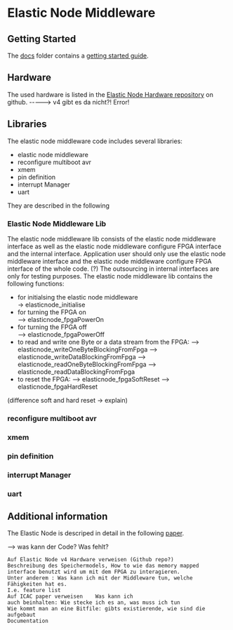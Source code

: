 # Elastic Node Middleware

## Getting Started

The [docs](docs/) folder contains a [getting started guide](docs/ElasticNodeGettingStartedGuide.md).

## Hardware

The used hardware is listed in the [Elastic Node Hardware repository](https://github.com/es-ude/ElasticNodeHardware) on github.
-----> v4 gibt es da nicht?! Error!

## Libraries

The elastic node middleware code includes several libraries:
- elastic node middleware
- reconfigure multiboot avr
- xmem
- pin definition
- interrupt Manager
- uart

They are described in the following

### Elastic Node Middleware Lib

The elastic node middleware lib consists of the elastic node middleware interface as well as the elastic node middleware configure FPGA interface and the internal interface.
Application user should only use the elastic node middleware interface and the elastic node middleware configure FPGA interface of the whole code. (?)
The outsourcing in internal interfaces are only for testing purposes.
The elastic node middleware lib contains the following functions:

- for initialsing the elastic node middleware\
→ elasticnode_initialise
- for turning the FPGA on\
--> elasticnode_fpgaPowerOn
- for turning the FPGA off\
--> elasticnode_fpgaPowerOff
- to read and write one Byte or a data stream from the FPGA:
--> elasticnode_writeOneByteBlockingFromFpga
--> elasticnode_writeDataBlockingFromFpga
--> elasticnode_readOneByteBlockingFromFpga
--> elasticnode_readDataBlockingFromFpga
- to reset the FPGA:
--> elasticnode_fpgaSoftReset
--> elasticnode_fpgaHardReset

(difference soft and hard reset -> explain)

### reconfigure multiboot avr
### xmem
### pin definition
### interrupt Manager
### uart

## Additional information

The Elastic Node is descriped in detail in the following [paper](https://ieeexplore.ieee.org/document/8831207).

--> was kann der Code? Was fehlt?


	Auf Elastic Node v4 Hardware verweisen (Github repo?)
	Beschreibung des Speichermodels, How to wie das memory mapped interface benutzt wird um mit dem FPGA zu interagieren.
	Unter anderem : Was kann ich mit der Middleware tun, welche Fähigkeiten hat es.
	I.e. feature list
	Auf ICAC paper verweisen	Was kann ich
	auch beinhalten: Wie stecke ich es an, was muss ich tun
	Wie kommt man an eine Bitfile: gibts existierende, wie sind die aufgebaut
    Documentation